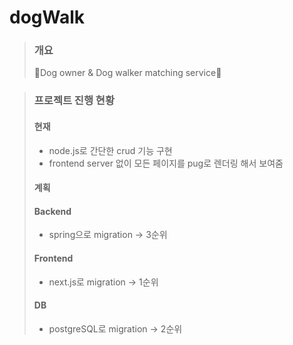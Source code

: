 # dogWalk
> ### 개요
> 🐶Dog owner &amp; Dog walker matching service🐶

> ### 프로젝트 진행 현황
> #### 현재
> - node.js로 간단한 crud 기능 구현
> - frontend server 없이 모든 페이지를 pug로 렌더링 해서 보여줌
> 
> #### 계획
> #### Backend
> - spring으로 migration -> 3순위
>
> #### Frontend
> - next.js로 migration -> 1순위
>
> #### DB
> - postgreSQL로 migration -> 2순위
